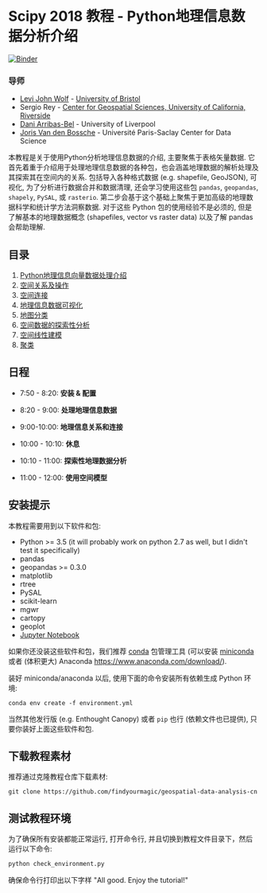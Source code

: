 # Scipy 2018 教程 - Python地理信息数据分析介绍

[![Binder](https://mybinder.org/badge.svg)](https://mybinder.org/v2/gh/geopandas/scipy2018-geospatial-data/master)

### 导师

- [Levi John Wolf](https://ljwolf.org) - [University of Bristol](http://www.bristol.ac.uk/geography/levi-j-wolf/overview.html)
- Sergio Rey - [Center for Geospatial Sciences, University of California, Riverside](http://spatial.ucr.edu/peopleRey.html)
- [Dani Arribas-Bel](http://darribas.org/) -  University of Liverpool
- [Joris Van den Bossche](https://jorisvandenbossche.github.io/) - Université Paris-Saclay Center for Data Science 

本教程是关于使用Python分析地理信息数据的介绍, 主要聚焦于表格矢量数据. 它首先着重于介绍用于处理地理信息数据的各种包，也会涵盖地理数据的解析处理及其探索其在空间内的关系. 包括导入各种格式数据 (e.g. shapefile, GeoJSON), 可视化, 为了分析进行数据合并和数据清理, 还会学习使用这些包 `pandas`, `geopandas`, `shapely`, `PySAL`, 或 `rasterio`. 第二步会基于这个基础上聚焦于更加高级的地理数据科学和统计学方法洞察数据. 对于这些 Python 包的使用经验不是必须的, 但是了解基本的地理数据概念 (shapefiles, vector vs raster data) 以及了解 pandas 会帮助理解.

## 目录

1. [Python地理信息向量数据处理介绍](./01-introduction-geospatial-data.ipynb)
1. [空间关系及操作](02-spatial-relationships-operations.ipynb)
1. [空间连接](03-spatial-joins.ipynb)
1. [地理信息数据可视化](04-more-on-visualization.ipynb)
1. [地图分类](05-mapclassification.ipynb)
1. [空间数据的探索性分析](06-exploratory-spatial-data-analysis.ipynb)
1. [空间线性建模](07-data-borrowing.ipynb)
1. [聚类](08-clustering.ipynb)

## 日程

- 7:50 - 8:20: **安装 & 配置**

- 8:20 - 9:00: **处理地理信息数据**

  <!-- synthesize `01,04,05` -->

- 9:00-10:00: **地理信息关系和连接**

  <!-- synthesize `02,03`, plus a very small bit of `99` -->

- 10:00 - 10:10: **休息**

- 10:10 - 11:00: **探索性地理数据分析**

  <!-- notebook `03,08` for profiles of clusters -->

- 11:00 - 12:00: **使用空间模型**

  <!-- notebook `07`, basic feature engineering, kernel regression, & endog regression -->

## 安装提示

本教程需要用到以下软件和包:

- Python >= 3.5 (it will probably work on python 2.7 as well, but I didn't test it specifically)
- pandas
- geopandas >= 0.3.0
- matplotlib
- rtree
- PySAL
- scikit-learn
- mgwr
- cartopy
- geoplot
- [Jupyter Notebook](http://jupyter.org)

如果你还没装这些软件和包，我们推荐 [conda](http://conda.pydata.org/docs/intro.html) 包管理工具 
(可以安装 [miniconda](http://conda.pydata.org/miniconda.html) 或者 (体积更大) Anaconda https://www.anaconda.com/download/).

装好 miniconda/anaconda 以后, 使用下面的命令安装所有依赖生成 Python 环境:

```
conda env create -f environment.yml
```

当然其他发行版 (e.g. Enthought Canopy) 或者 ``pip`` 也行 (依赖文件也已提供), 只要你装好上面这些软件和包.


## 下载教程素材

推荐通过克隆教程仓库下载素材:

    git clone https://github.com/findyourmagic/geospatial-data-analysis-cn


## 测试教程环境

为了确保所有安装都能正常运行, 打开命令行, 并且切换到教程文件目录下，然后运行以下命令:

```sh
python check_environment.py
```

确保命令行打印出以下字样 "All good. Enjoy the tutorial!"

